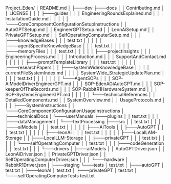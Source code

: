 Project_Eden/
│   README.md
│
├───dev
├───docs
│   │   Contributing.md
│   │   LICENSE
│   │
│   ├───guides
│   │   │   EngineeringRoundsExplained.md
│   │   │   InstallationGuide.md
│   │   │
│   │   └───CoreComponentConfigurationSetupInstructions
│   │           AutoGPTSetup.md
│   │           EngineerGPTSetup.md
│   │           LeonAiSetup.md
│   │           PrivateGPTSetup.md
│   │           SelfOperatingComputerSetup.md
│   │
│   ├───knowledgeBases
│   │   │   test.txt
│   │   │
│   │   ├───agentSpecificKnowledgeBase
│   │   │       test.txt
│   │   │
│   │   ├───memoryFiles
│   │   │       test.txt
│   │   │
│   │   ├───projectInsights
│   │   │       EngineeringProcess.md
│   │   │       Introduction.md
│   │   │       SupportAndContact.md
│   │   │
│   │   ├───promptTemplateLibrary
│   │   │       test.txt
│   │   │
│   │   ├───researchPapers
│   │   ├───systemWideKnowledgeBase
│   │   │   │   currentFileSystemIndex.md
│   │   │   │   SystemWide_StrategicUpdatePlan.md
│   │   │   │   test.txt
│   │   │   │
│   │   │   └───AgentSOPs
│   │   │           SOP-AiModelDriverEngineerGPT.md
│   │   │           SOP-EdenAGiAutoGPT.md
│   │   │           SOP-keeperOfTheRecords.md
│   │   │           SOP-RabbitR1HardwareSystem.md
│   │   │           SOP-SystemsEngineerGPT.md
│   │   │
│   │   └───technicalReferences
│   │           DetailedComponents.md
│   │           SystemOverview.md
│   │           UsageProtocols.md
│   │
│   ├───SystemInstructions
│   │   └───CoreComponentConfigurationUsageInstructions
│   ├───technicalDocs
│   └───userManuals
├───plugins
│   │   test.txt
│   │
│   ├───dataManagement
│   └───textProcessing
├───src
│   │   test.txt
│   │
│   ├───aiModels
│   │   │   test.txt
│   │   │
│   │   ├───AiTools
│   │   ├───AutoGPT
│   │   │       test.txt
│   │   │
│   │   ├───leonAi
│   │   │       test.txt
│   │   │
│   │   ├───LocalLAM-Storage
│   │   ├───LocalLLM-Storage
│   │   ├───privateGPT
│   │   │       test.txt
│   │   │
│   │   └───selfOperatingComputer
│   │           test.txt
│   │
│   ├───codeGeneration
│   │       test.txt
│   │
│   └───drivers
│       ├───aiModels
│       │       AutoGPTDriver.json
│       │       LeonAiDriver.json
│       │       PrivateGPTDriver.json
│       │       SelfOperatingComputerDriver.json
│       │
│       └───hardware
│               RabbitR1Driver.json
│
├───staging
└───tests
    │   test.txt
    │
    ├───autoGPT
    │       test.txt
    │
    ├───leonAI
    │       test.txt
    │
    ├───privateGPT
    │       test.txt
    │
    └───selfOperatingComputerTests
            test.txt